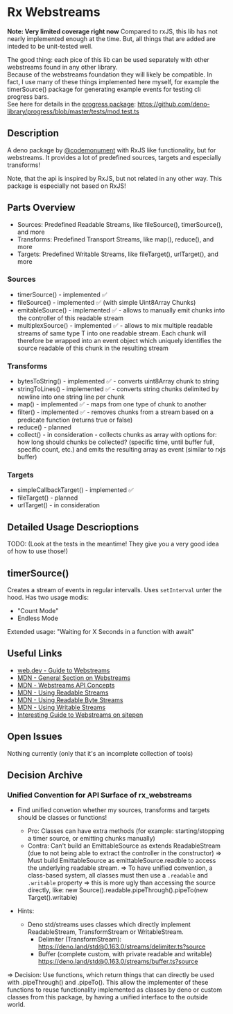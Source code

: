 # Rx Webstreams 

**Note: Very limited coverage right now**
Compared to rxJS, this lib has not nearly implemented enough at the time. 
But, all things that are added are inteded to be unit-tested well. 

The good thing: each pice of this lib can be used separately with other webstreams found in any other library.  
Because of the webstreams foundation they will likely be compatible. 
In fact, I use many of these things implemented here myself, 
for example the timerSource() package for generating example events for testing cli progress bars.  
See here for details in the [progress package](https://deno.land/x/progress): https://github.com/deno-library/progress/blob/master/tests/mod.test.ts

## Description
A deno package by [@codemonument](https://github.com/codemonument) with RxJS like functionality, but for webstreams. 
It provides a lot of predefined sources, targets and especially transforms! 

Note, that the api is inspired by RxJS, but not related in any other way. 
This package is especially not based on RxJS!

## Parts Overview

- Sources: Predefined Readable Streams, like fileSource(), timerSource(), and more 
- Transforms: Predefined Transport Streams, like map(), reduce(), and more 
- Targets: Predefined Writable Streams, like fileTarget(), urlTarget(), and more

### Sources

- timerSource() - implemented ✅
- fileSource() - implemented ✅ (with simple Uint8Array Chunks)
- emitableSource() - implemented ✅ - allows to manually emit chunks into the controller of this readable stream
- multiplexSource() - implemented ✅ - allows to mix multiple readable streams of same type T into one readable stream. 
  Each chunk will therefore be wrapped into an event object which uniquely identifies the source readable of this chunk in the resulting stream

### Transforms

- bytesToString() - implemented ✅ - converts uint8Array chunk to string 
- stringToLines() - implemented ✅ - converts string chunks delimited by newline into one string line per chunk
- map() - implemented ✅ - maps from one type of chunk to another
- filter() - implemented ✅ - removes chunks from a stream based on a predicate function (returns true or false)
- reduce() - planned
- collect() - in consideration - collects chunks as array with options for: how long should chunks be collected? (specific time, until buffer full, specific count, etc.) and emits the resulting array as event (similar to rxjs buffer)
### Targets

- simpleCallbackTarget() - implemented ✅
- fileTarget() - planned
- urlTarget() - in consideration

## Detailed Usage Descrioptions

TODO: (Look at the tests in the meantime! They give you a very good idea of how to use those!)

## timerSource() 

Creates a stream of events in regular intervalls. Uses `setInterval` unter the hood. 
Has two usage modis: 

- "Count Mode"
- Endless Mode

Extended usage: 
"Waiting for X Seconds in a function with await"

## Useful Links 

- [web.dev - Guide to Webstreams](https://web.dev/streams/)
- [MDN - General Section on Webstreams](https://developer.mozilla.org/en-US/docs/Web/API/Streams_API)
- [MDN - Webstreams API Concepts](https://developer.mozilla.org/en-US/docs/Web/API/Streams_API/Concepts)
- [MDN - Using Readable Streams](https://developer.mozilla.org/en-US/docs/Web/API/Streams_API/Using_readable_streams)
- [MDN - Using Readable Byte Streams](https://developer.mozilla.org/en-US/docs/Web/API/Streams_API/Using_readable_byte_streams)
- [MDN - Using Writable Streams](https://developer.mozilla.org/en-US/docs/Web/API/Streams_API/Using_writable_streams)
- [Interesting Guide to Webstreams on sitepen](https://www.sitepen.com/blog/a-guide-to-faster-web-app-io-and-data-operations-with-streams)

## Open Issues 

Nothing currently (only that it's an incomplete collection of tools)

## Decision Archive

### Unified Convention for API Surface of rx_webstreams
- Find unified convetion whether my sources, transforms and targets should be classes or functions!
  - Pro: Classes can have extra methods (for example: starting/stopping a timer source, or emitting chunks manually)
  - Contra: Can't build an EmittableSource as extends ReadableStream (due to not being able to extract the controller in the constructor)
    => Must build EmittableSource as emittableSource.readble to access the underlying readable stream. 
    => To have unified convention, a class-based system, all classes must then use a `.readable` and `.writable` property
    => this is more ugly than accessing the source directly, like: new Source().readable.pipeThrough().pipeTo(new Target().writable)

- Hints: 
  - Deno std/streams uses classes which directly implement ReadableStream, TransformStream or WritableStream. 
    - Delimiter (TransformStream): https://deno.land/std@0.163.0/streams/delimiter.ts?source
    - Buffer (complete custom, with private readable and writable)
      https://deno.land/std@0.163.0/streams/buffer.ts?source

=> Decision: Use functions, which return things that can directly be used with .pipeThrough() and .pipeTo(). 
This allow the implementer of these functions to reuse functionality implemented as classes by deno or custom classes from this package, by having a unified interface to the outside world. 